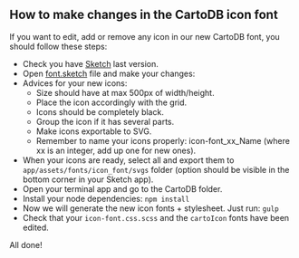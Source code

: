 How to make changes in the CartoDB icon font
--------------------------------------------

If you want to edit, add or remove any icon in our new CartoDB font, you should follow these steps:

- Check you have [Sketch](http://bohemiancoding.com/sketch/) last version.
- Open [font.sketch](http://github.com/CartoDB/cartodb/blob/master/app/assets/fonts/icon_font/font.sketch) file and make your changes:
- Advices for your new icons:
  - Size should have at max 500px of width/height.
  - Place the icon accordingly with the grid.
  - Icons should be completely black.
  - Group the icon if it has several parts.
  - Make icons exportable to SVG.
  - Remember to name your icons properly: icon-font_xx_Name (where xx is an integer, add up one for new ones).
- When your icons are ready, select all and export them to `app/assets/fonts/icon_font/svgs` folder (option should be visible in the bottom corner in your Sketch app).
- Open your terminal app and go to the CartoDB folder.
- Install your node dependencies: `npm install`
- Now we will generate the new icon fonts + stylesheet. Just run: `gulp`
- Check that your `icon-font.css.scss` and the `cartoIcon` fonts have been edited.

All done!
